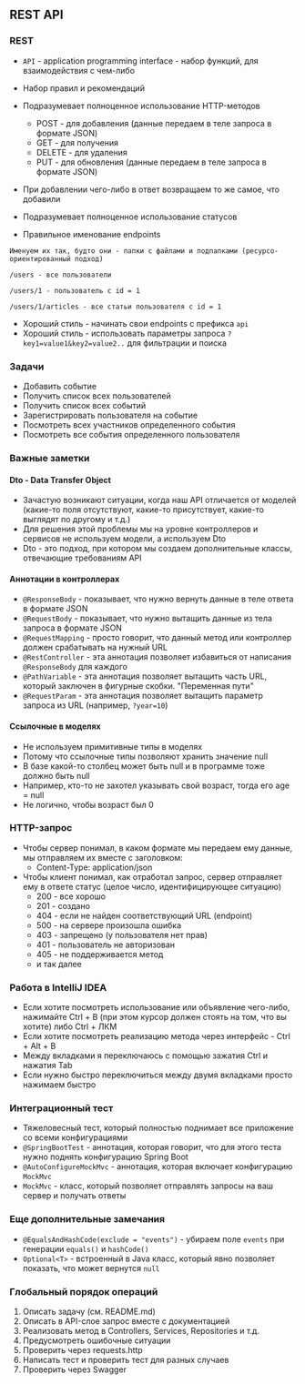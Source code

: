 ## REST API

### REST

* `API` - application programming interface - набор функций, для взаимодействия с чем-либо

* Набор правил и рекомендаций

* Подразумевает полноценное использование HTTP-методов
  * POST - для добавления (данные передаем в теле запроса в формате JSON)
  * GET - для получения
  * DELETE - для удаления
  * PUT - для обновления (данные передаем в теле запроса в формате JSON)
* При добавлении чего-либо в ответ возвращаем то же самое, что добавили
* Подразумевает полноценное использование статусов
* Правильное именование endpoints

```
Именуем их так, будто они - папки с файлами и подпапками (ресурсо-ориентированный подход)

/users - все пользователи

/users/1 - пользователь с id = 1

/users/1/articles - все статьи пользователя с id = 1
```

* Хороший стиль - начинать свои endpoints c префикса `api`
* Хороший стиль - использовать параметры запроса `?key1=value1&key2=value2..` для фильтрации и поиска

### Задачи

- Добавить событие
- Получить список всех пользователей
- Получить список всех событий
- Зарегистрировать пользователя на событие
- Посмотреть всех участников определенного события
- Посмотреть все события определенного пользователя

### Важные заметки

#### Dto - Data Transfer Object

* Зачастую возникают ситуации, когда наш API отличается от моделей (какие-то поля отсутствуют, какие-то присутствует, какие-то выглядят по другому и т.д.)
* Для решения этой проблемы мы на уровне контроллеров и сервисов не используем модели, а используем Dto
* Dto - это подход, при котором мы создаем дополнительные классы, отвечающие требованиям API

#### Аннотации в контроллерах

* `@ResponseBody` - показывает, что нужно вернуть данные в теле ответа в формате JSON
* `@RequestBody` - показывает, что нужно вытащить данные из тела запроса в формате JSON
* `@RequestMapping` - просто говорит, что данный метод или контроллер должен срабатывать на нужный URL
* `@RestController` - эта аннотация позволяет избавиться от написания `@ResponseBody` для каждого
* `@PathVariable` - эта аннотация позволяет вытащить часть URL, который заключен в фигурные скобки. "Переменная пути"
* `@RequestParam` - эта аннотация позволяет вытащить параметр запроса из URL (например, `?year=10`)

#### Ссылочные в моделях 

* Не используем примитивные типы в моделях
* Потому что ссылочные типы позволяют хранить значение null
* В базе какой-то столбец может быть null и в программе тоже должно быть null
* Например, кто-то не захотел указывать свой возраст, тогда его age = null
* Не логично, чтобы возраст был 0

### HTTP-запрос

* Чтобы сервер понимал, в каком формате мы передаем ему данные, мы отправляем их вместе с заголовком:
  * Content-Type: application/json
* Чтобы клиент понимал, как отработал запрос, сервер отправляет ему в ответе статус (целое число, идентифицирующее ситуацию)
  * 200 - все хорошо
  * 201 - создано
  * 404 - если не найден соответствующий URL (endpoint)
  * 500 - на сервере произошла ошибка
  * 403 - запрещено (у пользователя нет прав)
  * 401 - пользователь не авторизован
  * 405 - не поддерживается метод
  * и так далее

### Работа в IntelliJ IDEA

* Если хотите посмотреть использование или объявление чего-либо, нажимайте Ctrl + B (при этом курсор должен стоять на том, что вы хотите) либо Ctrl + ЛКМ
* Если хотите посмотреть реализацию метода через интерфейс - Ctrl + Alt + B
* Между вкладками я переключаюсь с помощью зажатия Ctrl и нажатия Tab
* Если нужно быстро переключиться между двумя вкладками просто нажимаем быстро

### Интеграционный тест

* Тяжеловесный тест, который полностью поднимает все приложение со всеми конфигурациями
* `@SpringBootTest` - аннотация, которая говорит, что для этого теста нужно поднять конфигурацию Spring Boot
* `@AutoConfigureMockMvc` - аннотация, которая включает конфигурацию `MockMvc`
* `MockMvc` - класс, который позволяет отправлять запросы на ваш сервер и получать ответы

### Еще дополнительные замечания

* `@EqualsAndHashCode(exclude = "events")` - убираем поле `events` при генерации `equals()` и `hashCode()`
* `Optional<T>` - встроенный в Java класс, который явно позволяет показать, что может вернутся `null`

### Глобальный порядок операций

1. Описать задачу (см. README.md)
2. Описать в API-слое запрос вместе с документацией
3. Реализовать метод в Controllers, Services, Repositories и т.д.
4. Предусмотреть ошибочные ситуации
5. Проверить через requests.http
6. Написать тест и проверить тест для разных случаев
7. Проверить через Swagger